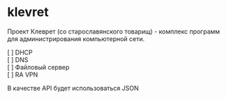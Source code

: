 # klevret

Проект Клеврет (со старославянского товарищ) - комплекс программ для администрирования компьютерной сети.

[ ] DHCP \
[ ] DNS \
[ ] Файловый сервер \
[ ] RA VPN

В качестве API будет использоваться JSON
